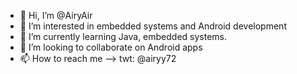 - 👋 Hi, I’m @AiryAir
- 👀 I’m interested in embedded systems and Android development
- 🌱 I’m currently learning Java, embedded systems.
- 💞️ I’m looking to collaborate on Android apps
- 📫 How to reach me --> twt: @airyy72

<!---
AiryAir/AiryAir is a ✨ special ✨ repository because its `README.md` (this file) appears on your GitHub profile.
You can click the Preview link to take a look at your changes.
--->
